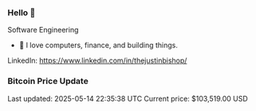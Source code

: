 ### Hello 🤙  

Software Engineering

- 🔭 I love computers, finance, and building things.
  
LinkedIn: https://www.linkedin.com/in/thejustinbishop/  






































































































### Bitcoin Price Update
Last updated: 2025-05-14 22:35:38 UTC
Current price: $103,519.00 USD
